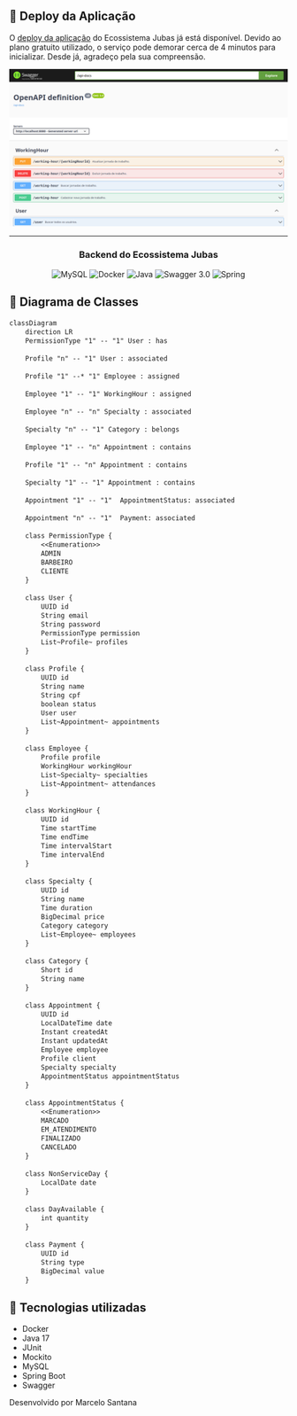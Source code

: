 ## 🍃 Deploy da Aplicação

O [deploy da aplicação](https://jubas-backend.onrender.com/swagger-ui.html) do Ecossistema Jubas já está disponível. Devido ao plano gratuito utilizado, o serviço pode demorar cerca de 4 minutos para inicializar. Desde já, agradeço pela sua compreensão.

![Swagger UI](https://github.com/marcelo-de-santana/imagioteca/blob/master/jubas-backend/swagger-ui-from-jubas-backend-v1.png?raw=true)

---

<h3 align="center">
  Backend do Ecossistema Jubas
</h3>

<p align="center">
  <img alt="MySQL" src="https://img.shields.io/badge/MySQL-00739E?style=for-the-badge&logo=MySQL&logoColor=white">
  <img alt="Docker" src="https://img.shields.io/badge/Docker-0D6EFD?style=for-the-badge&logo=Docker&logoColor=white">
  <img alt="Java" src="https://img.shields.io/badge/Java-white?style=for-the-badge&logo=OpenJDK&logoColor=333333">
  <img alt="Swagger 3.0" src="https://img.shields.io/badge/Swagger-F0C723?style=for-the-badge&logo=Swagger&logoColor=black">
  <img alt="Spring" src="https://img.shields.io/badge/Spring-C6423D?style=for-the-badge&logo=Spring&logoColor=white">
</p>

## :straight_ruler: Diagrama de Classes

```mermaid
classDiagram
    direction LR
    PermissionType "1" -- "1" User : has
    
    Profile "n" -- "1" User : associated 
    
    Profile "1" --* "1" Employee : assigned

    Employee "1" -- "1" WorkingHour : assigned

    Employee "n" -- "n" Specialty : associated
    
    Specialty "n" -- "1" Category : belongs

    Employee "1" -- "n" Appointment : contains

    Profile "1" -- "n" Appointment : contains
    
    Specialty "1" -- "1" Appointment : contains
    
    Appointment "1" -- "1"  AppointmentStatus: associated

    Appointment "n" -- "1"  Payment: associated

    class PermissionType {
        <<Enumeration>>
        ADMIN
        BARBEIRO
        CLIENTE
    }

    class User {
        UUID id
        String email
        String password
        PermissionType permission
        List~Profile~ profiles
    }

    class Profile {
        UUID id
        String name
        String cpf
        boolean status
        User user
        List~Appointment~ appointments
    }

    class Employee {
        Profile profile
        WorkingHour workingHour
        List~Specialty~ specialties
        List~Appointment~ attendances
    }

    class WorkingHour {
        UUID id
        Time startTime
        Time endTime
        Time intervalStart
        Time intervalEnd
    }

    class Specialty {
        UUID id
        String name
        Time duration
        BigDecimal price
        Category category
        List~Employee~ employees
    }

    class Category {
        Short id
        String name
    }

    class Appointment {
        UUID id
        LocalDateTime date
        Instant createdAt
        Instant updatedAt
        Employee employee
        Profile client
        Specialty specialty
        AppointmentStatus appointmentStatus
    }

    class AppointmentStatus {
        <<Enumeration>>
        MARCADO
        EM_ATENDIMENTO
        FINALIZADO
        CANCELADO
    }
    
    class NonServiceDay {
        LocalDate date
    }

    class DayAvailable {
        int quantity
    }

    class Payment {
        UUID id
        String type
        BigDecimal value
    }
```

## :wrench: Tecnologias utilizadas

* Docker
* Java 17
* JUnit
* Mockito
* MySQL
* Spring Boot
* Swagger

Desenvolvido por Marcelo Santana
